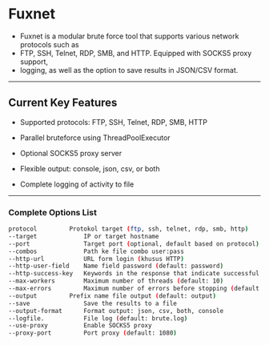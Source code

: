 # Fuxnet
- Fuxnet is a modular brute force tool that supports various network protocols such as
- FTP, SSH, Telnet, RDP, SMB, and HTTP. Equipped with SOCKS5 proxy support,
- logging, as well as the option to save results in JSON/CSV format.
---
## Current Key Features 
- Supported protocols: FTP, SSH, Telnet, RDP, SMB, HTTP

- Parallel bruteforce using ThreadPoolExecutor

- Optional SOCKS5 proxy server

- Flexible output: console, json, csv, or both

- Complete logging of activity to file
---
### Complete Options List
```bash
protocol  	     Protokol target (ftp, ssh, telnet, rdp, smb, http)
--target             IP or target hostname
--port               Target port (optional, default based on protocol)
--combos             Path ke file combo user:pass
--http-url           URL form login (khusus HTTP)
--http-user-field    Name field password (default: password)
--http-success-key   Keywords in the response that indicate successful login
--max-workers        Maximum number of threads (default: 10)
--max-errors         Maximum number of errors before stopping (default: 10)
--output	     Prefix name file output (default: output)
--save               Save the results to a file
--output-format	     Format output: json, csv, both, console
--logfile.           File log (default: brute.log)
--use-proxy          Enable SOCKS5 proxy
--proxy-port	     Port proxy (default: 1080)
